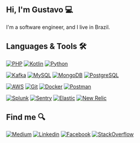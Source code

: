 ## Hi, I'm Gustavo 💻

I'm a software engineer, and I live in Brazil.

## Languages & Tools 🛠️

[![PHP](https://img.shields.io/badge/-05122A?logo=php&logoColor=white)](https://www.php.net)
[![Kotlin](https://img.shields.io/badge/-05122A?kotlin-0095D5?&logo=kotlin&logoColor=white)](https://kotlinlang.org)
[![Python](https://img.shields.io/badge/-05122A?logo=python&logoColor=white)](https://www.python.org)

[![Kafka](https://img.shields.io/badge/-05122A?logo=apache-kafka&logoColor=white)](https://kafka.apache.org)
[![MySQL](https://img.shields.io/badge/-05122A?logo=mysql&logoColor=white)](https://www.mysql.com)
[![MongoDB](https://img.shields.io/badge/-05122A?logo=mongodb&logoColor=white)](https://www.mongodb.com)
[![PostgreSQL](https://img.shields.io/badge/-05122A?logo=postgresql&logoColor=white)](https://www.postgresql.org)

[![AWS](https://img.shields.io/badge/-05122A?logo=amazonaws)](https://aws.amazon.com)
[![Git](https://img.shields.io/badge/-05122A?logo=git&logoColor=white)](https://git-scm.com)
[![Docker](https://img.shields.io/badge/-05122A?logo=docker&logoColor=white)](https://www.docker.com)
[![Postman](https://img.shields.io/badge/-05122A?logo=postman&logoColor=white)](https://www.postman.com)

[![Splunk](https://img.shields.io/badge/-05122A?logo=splunk)](https://www.splunk.com)
[![Sentry](https://img.shields.io/badge/-05122A?logo=sentry)](https://sentry.io/welcome)
[![Elastic](https://img.shields.io/badge/-05122A?logo=elastic)](https://www.elastic.co)
[![New Relic](https://img.shields.io/badge/-05122A?logo=newrelic)](https://newrelic.com)

## Find me 🔍

[![Medium](https://img.shields.io/badge/-05122A?logo=medium)](https://medium.com/@leonardostorollidorathoto)
[![Linkedin](https://img.shields.io/badge/-05122A?logo=linkedin)](https://www.linkedin.com/in/leonardo-dorathoto-53529321/)
[![Facebook](https://img.shields.io/badge/-05122A?logo=facebook&logoColor=white)](https://facebook.com/dorathoto)
[![StackOverflow](https://img.shields.io/badge/-05122A?logo=stackoverflow&logoColor=white)](https://pt.stackoverflow.com/users/5905/dorathoto)
